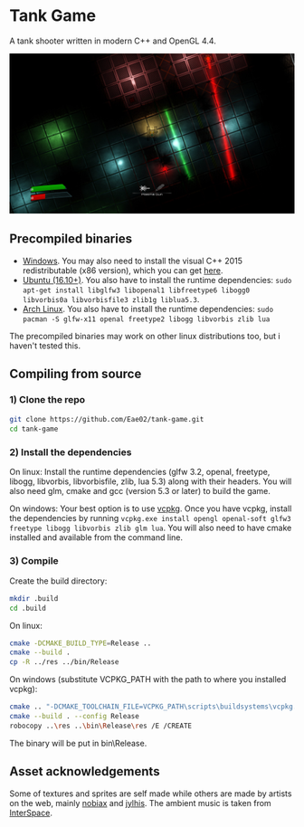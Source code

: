 # Tank Game
A tank shooter written in modern C++ and OpenGL 4.4.

![Ingame Screenshot](https://raw.githubusercontent.com/Eae02/tank-game/master/screenshot.jpg)

## Precompiled binaries
 * [Windows](https://www.dropbox.com/s/aevhdaysm028ur9/tankgame_win32.zip?dl=1). You may also need to install the visual C++ 2015 redistributable (x86 version), which you can get [here](https://download.microsoft.com/download/9/3/F/93FCF1E7-E6A4-478B-96E7-D4B285925B00/vc_redist.x86.exe).
 * [Ubuntu (16.10+)](https://www.dropbox.com/s/a4xz1v7vavq5rb7/tankgame_ubuntu.tar.gz?dl=1). You also have to install the runtime dependencies: `sudo apt-get install libglfw3 libopenal1 libfreetype6 libogg0 libvorbis0a libvorbisfile3 zlib1g liblua5.3`.
 * [Arch Linux](https://www.dropbox.com/s/2yyyrogw3lxdj2l/tankgame_arch.tar.gz?dl=1). You also have to install the runtime dependencies: `sudo pacman -S glfw-x11 openal freetype2 libogg libvorbis zlib lua`

The precompiled binaries may work on other linux distributions too, but i haven't tested this.

## Compiling from source
### 1) Clone the repo
```bash
git clone https://github.com/Eae02/tank-game.git
cd tank-game
```
### 2) Install the dependencies
On linux: Install the runtime dependencies (glfw 3.2, openal, freetype, libogg, libvorbis, libvorbisfile, zlib, lua 5.3) along with their headers. You will also need glm, cmake and gcc (version 5.3 or later) to build the game.

On windows: Your best option is to use [vcpkg](https://github.com/Microsoft/vcpkg). Once you have vcpkg, install the dependencies by running `vcpkg.exe install opengl openal-soft glfw3 freetype libogg libvorbis zlib glm lua`. You will also need to have cmake installed and available from the command line.

### 3) Compile
Create the build directory:
```bash
mkdir .build
cd .build
```
On linux:
```bash
cmake -DCMAKE_BUILD_TYPE=Release ..
cmake --build .
cp -R ../res ../bin/Release
```
On windows (substitute VCPKG_PATH with the path to where you installed vcpkg):
```bash
cmake .. "-DCMAKE_TOOLCHAIN_FILE=VCPKG_PATH\scripts\buildsystems\vcpkg.cmake"
cmake --build . --config Release
robocopy ..\res ..\bin\Release\res /E /CREATE
```

The binary will be put in bin\Release.

## Asset acknowledgements
Some of textures and sprites are self made while others are made by artists on the web, mainly [nobiax](http://nobiax.deviantart.com/) and [jylhis](http://jylhis.deviantart.com/). The ambient music is taken from [InterSpace](http://99sounds.org/interspace).
